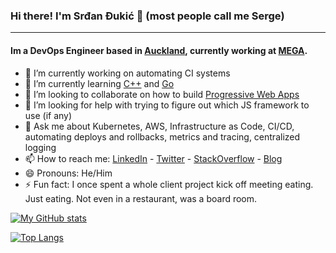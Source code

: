 ### Hi there! I'm Srđan Đukić 👋 (most people call me Serge)
---
#### Im a DevOps Engineer based in [Auckland](https://en.wikipedia.org/wiki/Auckland), currently working at [MEGA](https://mega.nz/).

- 🔭 I’m currently working on automating CI systems
- 🌱 I’m currently learning [C++](https://cplusplus.com/) and [Go](https://go.dev/)
- 👯 I’m looking to collaborate on how to build [Progressive Web Apps](https://en.wikipedia.org/wiki/Progressive_web_application)
- 🤔 I’m looking for help with trying to figure out which JS framework to use (if any)
- 💬 Ask me about Kubernetes, AWS, Infrastructure as Code, CI/CD, automating deploys and rollbacks, metrics and tracing, centralized logging
- 📫 How to reach me: [LinkedIn](https://www.linkedin.com/in/srdandukic/) - [Twitter](https://twitter.com/srkiNZ) - [StackOverflow](https://stackoverflow.com/users/365445/srkinz84?tab=profile) - [Blog](https://srdan.geek.nz/)
- 😄 Pronouns: He/Him
- ⚡ Fun fact: I once spent a whole client project kick off meeting eating. Just eating. Not even in a restaurant, was a board room.

[![My GitHub stats](https://github-readme-stats.vercel.app/api?username=srkiNZ84)](https://github.com/anuraghazra/github-readme-stats)

[![Top Langs](https://github-readme-stats.vercel.app/api/top-langs/?username=srkiNZ84&langs_count=8)](https://github.com/anuraghazra/github-readme-stats)
